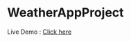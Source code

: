 # WeatherAppProject
<p>Live Demo :  <a href="https://kareena18.github.io/WeatherAppProject/">Click here</a></p>
